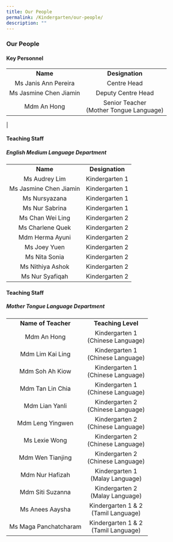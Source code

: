 ```yaml
---
title: Our People
permalink: /Kindergarten/our-people/
description: ""
---
```

### Our People

#### Key Personnel


|   |   | 
|:---:|:---:|
| **Name** | **Designation** | 
| Ms Janis Ann Pereira | Centre Head<br> |
| Ms Jasmine Chen Jiamin  | Deputy Centre Head<br> |
|  Mdm An Hong |  Senior Teacher <br> (Mother Tongue Language) |
|

#### Teaching Staff
##### English Medium Language Department  
|   |   | 
|:---:|:---:|
| **Name** | **Designation** | 
| Ms Audrey Lim | Kindergarten 1<br> |
| Ms Jasmine Chen Jiamin | Kindergarten 1<br> |
|  Ms Nursyazana |  Kindergarten 1<br> |
|  Ms Nur Sabrina  |  Kindergarten 1<br> |
|  Ms Chan Wei Ling |  Kindergarten 2<br> |
|  Ms Charlene Quek |  Kindergarten 2<br> |
|  Mdm Herma Ayuni |   Kindergarten 2<br> |
|  Ms Joey Yuen |   Kindergarten 2<br> |
|  Ms Nita Sonia |   Kindergarten 2<br> |
|  Ms Nithiya Ashok |   Kindergarten 2<br> |
|  Ms Nur Syafiqah |   Kindergarten 2 |


#### Teaching Staff
##### Mother Tongue Language Department  

||| 
|:---:|:---:|
| **Name of Teacher** | **Teaching Level** |
| Mdm An Hong | Kindergarten 1<br> (Chinese Language)<br> |
| Mdm Lim Kai Ling | Kindergarten 1 <br>(Chinese Language)<br> |
| Mdm Soh Ah Kiow | Kindergarten 1 <br>(Chinese Language)<br> |
| Mdm Tan Lin Chia | Kindergarten 1 <br>(Chinese Language)<br> |
| Mdm Lian Yanli  |  Kindergarten 2<br> (Chinese Language)<br> |
| Mdm Leng Yingwen | Kindergarten 2<br> (Chinese Language)<br> |
| Ms Lexie Wong |  Kindergarten 2<br> (Chinese Language)<br> |
| Mdm Wen Tianjing |  Kindergarten 2<br> (Chinese Language)<br> |
|  Mdm Nur Hafizah |  Kindergarten 1<br> (Malay Language)<br> |
|  Mdm Siti Suzanna | Kindergarten 2 <br>(Malay Language)<br> |
|  Ms Anees Aaysha | Kindergarten 1 & 2<br> (Tamil Language) |
| Ms Maga Panchatcharam | Kindergarten 1 & 2<br> (Tamil Language) |